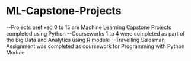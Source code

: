# ML-Capstone-Projects
--Projects prefixed 0 to 15 are Machine Learning Capstone Projects completed using Python
--Courseworks 1 to 4 were completed as part of the Big Data and Analytics using R module
--Travelling Salesman Assignment was completed as coursework for Programming with Python Module
